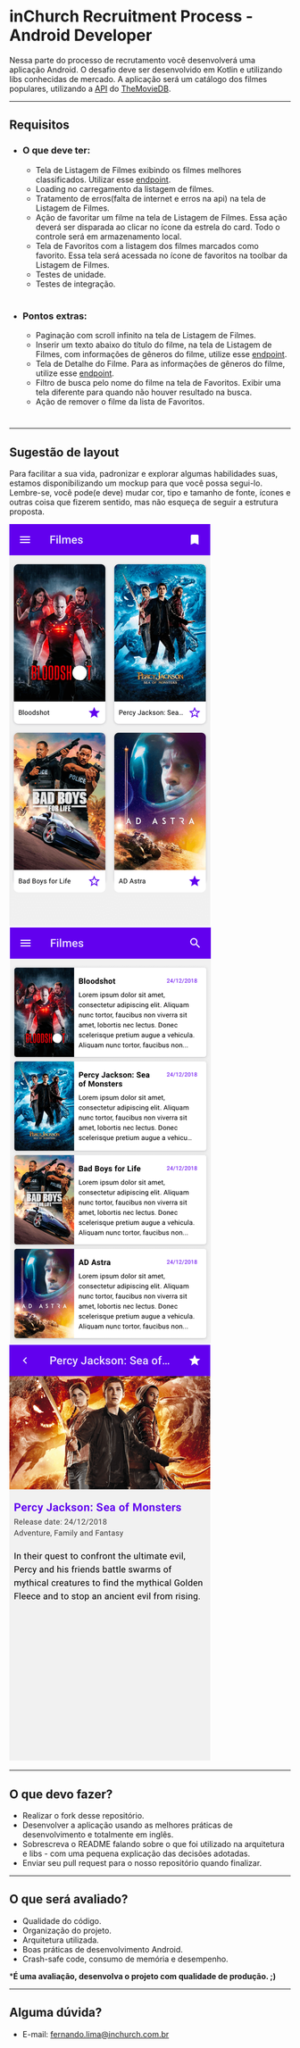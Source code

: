 # inChurch Recruitment Process - Android Developer

Nessa parte do processo de recrutamento você desenvolverá uma aplicação Android. O desafio deve ser desenvolvido em Kotlin e utilizando libs conhecidas de mercado. A aplicação será um catálogo dos filmes populares, utilizando a [API](https://developers.themoviedb.org/3/getting-started/introduction) do [TheMovieDB](https://www.themoviedb.org/).

* * *

## Requisitos

+ ### O que deve ter:
	* Tela de Listagem de Filmes exibindo os filmes melhores classificados. Utilizar esse [endpoint](https://developers.themoviedb.org/3/movies/get-popular-movies).
	* Loading no carregamento da listagem de filmes.
	* Tratamento de erros(falta de internet e erros na api) na tela de Listagem de Filmes.
 	* Ação de favoritar um filme na tela de Listagem de Filmes. Essa ação deverá ser disparada ao clicar no ícone da estrela do card. Todo o controle será em armazenamento local.
	* Tela de Favoritos com a listagem dos filmes marcados como favorito. Essa tela será acessada no ícone de favoritos na toolbar da Listagem de Filmes.
 	* Testes de unidade.
	* Testes de integração.

#
+ ### Pontos extras:
	* Paginação com scroll infinito na tela de Listagem de Filmes.
 	* Inserir um texto abaixo do título do filme, na tela de Listagem de Filmes, com informações de gêneros do filme, utilize esse [endpoint](https://developers.themoviedb.org/3/genres/get-movie-list).
  	* Tela de Detalhe do Filme. Para as informações de gêneros do filme, utilize esse [endpoint](https://developers.themoviedb.org/3/genres/get-movie-list).
	* Filtro de busca pelo nome do filme na tela de Favoritos. Exibir uma tela diferente para quando não houver resultado na busca.
	* Ação de remover o filme da lista de Favoritos.
	

#
* * *

## Sugestão de layout

Para facilitar a sua vida, padronizar e explorar algumas habilidades suas, estamos disponibilizando um mockup para que você possa segui-lo. Lembre-se, você pode(e deve) mudar cor, tipo e tamanho de fonte, ícones e outras coisa que fizerem sentido, mas não esqueça de seguir a estrutura proposta.  

![Alt text](./images/img1.png) ![Alt text](./images/img2.png) ![Alt text](./images/img3.png)

* * *

## O que devo fazer?

* Realizar o fork desse repositório.
* Desenvolver a aplicação usando as melhores práticas de desenvolvimento e totalmente em inglês.
* Sobrescreva o README falando sobre o que foi utilizado na arquitetura e libs - com uma pequena explicação das decisões adotadas.
* Enviar seu pull request para o nosso repositório quando finalizar.

* * *

## O que será avaliado?

* Qualidade do código.
* Organização do projeto.
* Arquitetura utilizada.
* Boas práticas de desenvolvimento Android.
* Crash-safe code, consumo de memória e desempenho.

***É uma avaliação, desenvolva o projeto com qualidade de produção. ;)**

* * *

## Alguma dúvida?

* E-mail: fernando.lima@inchurch.com.br
